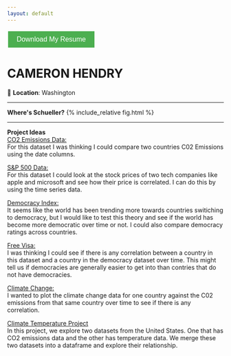 ```yaml
---
layout: default
---
```


<a href="Resume.pdf" download>
  <button style="background-color: #4CAF50; color: white; border: none; padding: 10px 20px; text-align: center; text-decoration: none; display: inline-block; font-size: 16px; margin: 4px 2px; cursor: pointer;">
    Download My Resume
  </button>
</a>

# **CAMERON HENDRY**  
📍 **Location**: Washington

---
**Where's Schueller?**
{% include_relative fig.html %}

---
**Project Ideas**  
[CO2 Emissions Data:](https://www.kaggle.com/datasets/ravindrasinghrana/carbon-co2-emissions)  
For this dataset I was thinking I could compare two countries C02 Emissions using the date columns. 

[S&P 500 Data:](https://www.kaggle.com/datasets/gauravmehta13/sp-500-stock-prices)  
For this dataset I could look at the stock prices of two tech companies like apple and microsoft and see how their price is correlated. I can do this by using the time series data. 

[Democracy Index:](https://www.kaggle.com/datasets/shreyasur965/democracy-index)  
It seems like the world has been trending more towards countries switiching to democracy, but I would like to test this theory and see if the world has become more democratic over time or not. I could also compare democracy ratings across countries. 

[Free Visa:](https://www.kaggle.com/datasets/bhadramohit/visa-free-countries-dataset2024)  
I was thinking I could see if there is any correlation between a country in this dataset and a country in the democracy dataset over time. This might tell us if democracies are generally easier to get into than contries that do not have democracies. 

[Climate Change:](https://www.kaggle.com/code/sevgisarac/climate-change)  
I wanted to plot the climate change data for one country against the C02 emissions from that same country over time to see if there is any correlation. 

[Climate Temperature Project](https://chendry10.github.io/ClimateTemperature/)  
In this project, we explore two datasets from the United States. One that has CO2 emissions data and the other has temperature data. We merge these two datasets into a dataframe and explore their relationship.
